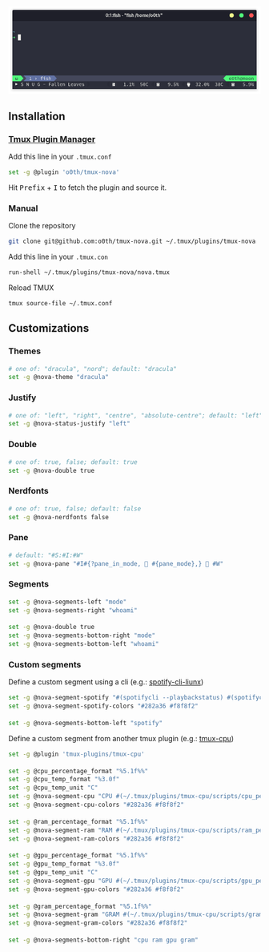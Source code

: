 <p align="center">
  <a>
    <img src="/assets/screenshot.png" alt="screenshot">
  </a>
</p>

## Installation


### [Tmux Plugin Manager](https://github.com/tmux-plugins/tpm)

Add this line in your `.tmux.conf`

```bash
set -g @plugin 'o0th/tmux-nova'
```

Hit <kbd>Prefix</kbd> + <kbd>I</kbd> to fetch the plugin and source it.

### Manual

Clone the repository

```bash
git clone git@github.com:o0th/tmux-nova.git ~/.tmux/plugins/tmux-nova
```

Add this line in your `.tmux.con`

```bash
run-shell ~/.tmux/plugins/tmux-nova/nova.tmux
```

Reload TMUX

```bash
tmux source-file ~/.tmux.conf
```

## Customizations

### Themes

```bash
# one of: "dracula", "nord"; default: "dracula"
set -g @nova-theme "dracula"
```

### Justify

```bash
# one of: "left", "right", "centre", "absolute-centre"; default: "left"
set -g @nova-status-justify "left"
```

### Double

```bash
# one of: true, false; default: true
set -g @nova-double true
```

### Nerdfonts

```bash
# one of: true, false; default: false
set -g @nova-nerdfonts false
```

### Pane

```bash
# default: "#S:#I:#W"
set -g @nova-pane "#I#{?pane_in_mode,  #{pane_mode},}  #W"
```

### Segments

```bash
set -g @nova-segments-left "mode"
set -g @nova-segments-right "whoami"

set -g @nova-double true
set -g @nova-segments-bottom-right "mode"
set -g @nova-segments-bottom-left "whoami"
```

### Custom segments

Define a custom segment using a cli (e.g.: [spotify-cli-liunx](https://github.com/pwittchen/spotify-cli-linux))

```bash
set -g @nova-segment-spotify "#(spotifycli --playbackstatus) #(spotifycli --status)"
set -g @nova-segment-spotify-colors "#282a36 #f8f8f2"

set -g @nova-segments-bottom-left "spotify"
```

Define a custom segment from another tmux plugin (e.g.: [tmux-cpu](https://github.com/tmux-plugins/tmux-cpu))

```bash
set -g @plugin 'tmux-plugins/tmux-cpu'

set -g @cpu_percentage_format "%5.1f%%"
set -g @cpu_temp_format "%3.0f"
set -g @cpu_temp_unit "C"
set -g @nova-segment-cpu "CPU #(~/.tmux/plugins/tmux-cpu/scripts/cpu_percentage.sh) #(~/.tmux/plugins/tmux-cpu/scripts/cpu_temp.sh)"
set -g @nova-segment-cpu-colors "#282a36 #f8f8f2"

set -g @ram_percentage_format "%5.1f%%"
set -g @nova-segment-ram "RAM #(~/.tmux/plugins/tmux-cpu/scripts/ram_percentage.sh)"
set -g @nova-segment-ram-colors "#282a36 #f8f8f2"

set -g @gpu_percentage_format "%5.1f%%"
set -g @gpu_temp_format "%3.0f"
set -g @gpu_temp_unit "C"
set -g @nova-segment-gpu "GPU #(~/.tmux/plugins/tmux-cpu/scripts/gpu_percentage.sh) #(~/.tmux/plugins/tmux-cpu/scripts/gpu_temp.sh)"
set -g @nova-segment-gpu-colors "#282a36 #f8f8f2"

set -g @gram_percentage_format "%5.1f%%"
set -g @nova-segment-gram "GRAM #(~/.tmux/plugins/tmux-cpu/scripts/gram_percentage.sh)"
set -g @nova-segment-gram-colors "#282a36 #f8f8f2"

set -g @nova-segments-bottom-right "cpu ram gpu gram"
```
